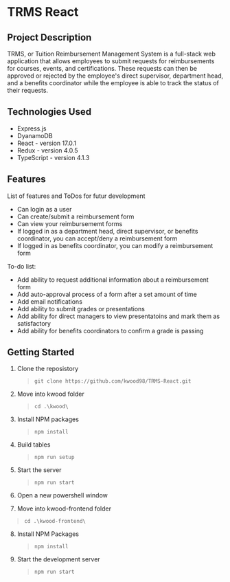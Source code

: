 # TRMS React

## Project Description
TRMS, or Tuition Reimbursement Management System is a full-stack web application that allows employees to submit requests for reimbursements for courses, events, and certifications. These requests can then be approved or rejected by the employee's direct supervisor, department head, and a benefits coordinator while the employee is able to track the status of their requests.

## Technologies Used
* Express.js
* DyanamoDB
* React - version 17.0.1
* Redux - version 4.0.5
* TypeScript - version 4.1.3

## Features

List of features and ToDos for futur development
* Can login as a user
* Can create/submit a  reimbursement form
* Can view your reimbursememt forms
* If logged in as a department head, direct supervisor, or benefits coordinator, you can accept/deny a reimbursement form
* If logged in as benefits coordinator, you can modify a reimbursement form

To-do list:
* Add ability to request additional information about a reimbursement form
* Add auto-approval process of a form after a set amount of time
* Add email notifications
* Add ability to submit grades or presentations
* Add ability for direct managers to view presentatoins and mark them as satisfactory
* Add ability for benefits coordinators to confirm a grade is passing

## Getting Started

1. Clone the reposistory

   >`git clone https://github.com/kwood98/TRMS-React.git`

2. Move into kwood folder

   >`cd .\kwood\`

3. Install NPM packages

   >`npm install`

4. Build tables

   >`npm run setup`

5. Start the server

   >`npm run start`

6. Open a new powershell window
7. Move into kwood-frontend folder

  >`cd .\kwood-frontend\`

8. Install NPM Packages

   >`npm install`

9. Start the development server

   >`npm run start`

